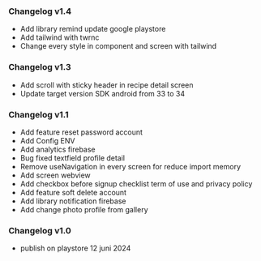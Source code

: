### Changelog v1.4

- Add library remind update google playstore
- Add tailwind with twrnc
- Change every style in component and screen with tailwind

### Changelog v1.3

- Add scroll with sticky header in recipe detail screen
- Update target version SDK android from 33 to 34

### Changelog v1.1

- Add feature reset password account
- Add Config ENV
- Add analytics firebase
- Bug fixed textfield profile detail
- Remove useNavigation in every screen for reduce import memory
- Add screen webview
- Add checkbox before signup checklist term of use and privacy policy
- Add feature soft delete account
- Add library notification firebase
- Add change photo profile from gallery

### Changelog v1.0

- publish on playstore 12 juni 2024
